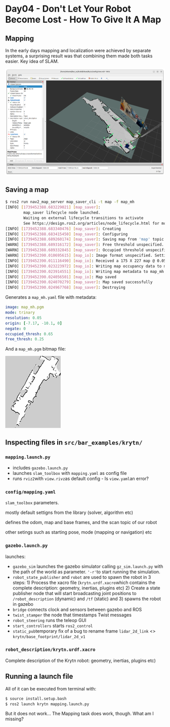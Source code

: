 # Day04 - Don't Let Your Robot Become Lost - How To Give It A Map

## Mapping

In the early days mapping and localization were achieved by separate systems, a surprising result was that combining them made both tasks easier. Key idea of SLAM.

![](./assets/mapping.png)

## Saving a map

```bash
$ ros2 run nav2_map_server map_saver_cli -t map -f map_mh
[INFO] [1739452388.683229021] [map_saver]: 
        map_saver lifecycle node launched. 
        Waiting on external lifecycle transitions to activate
        See https://design.ros2.org/articles/node_lifecycle.html for more information.
[INFO] [1739452388.683340476] [map_saver]: Creating
[INFO] [1739452388.683415450] [map_saver]: Configuring
[INFO] [1739452388.689260174] [map_saver]: Saving map from 'map' topic to 'map_mh' file
[WARN] [1739452388.689316172] [map_saver]: Free threshold unspecified. Setting it to default value: 0.250000
[WARN] [1739452388.689332845] [map_saver]: Occupied threshold unspecified. Setting it to default value: 0.650000
[WARN] [1739452390.010695615] [map_io]: Image format unspecified. Setting it to: pgm
[INFO] [1739452390.011116490] [map_io]: Received a 175 X 227 map @ 0.05 m/pix
[INFO] [1739452390.023223972] [map_io]: Writing map occupancy data to map_mh.pgm
[INFO] [1739452390.023914551] [map_io]: Writing map metadata to map_mh.yaml
[INFO] [1739452390.024056501] [map_io]: Map saved
[INFO] [1739452390.024070279] [map_saver]: Map saved successfully
[INFO] [1739452390.024967768] [map_saver]: Destroying
```

Generates a `map_mh.yaml` file with metadata:

```yaml
image: map_mh.pgm
mode: trinary
resolution: 0.05
origin: [-7.17, -10.1, 0]
negate: 0
occupied_thresh: 0.65
free_thresh: 0.25
```

And a `map_mh.pgm` bitmap file:

![](./assets/map_mh.jpg)

## Inspecting files in `src/bar_examples/krytn/ `

### `mapping.launch.py`

- includes `gazebo.launch.py`  
- launches `slam_toolbox` with `mapping.yaml` as config file
- runs `rviz2`with `view.rivz`as default config - Is `view.yaml`an error?

### `config/mapping.yaml`

`slam_toolbox` parameters.

mostly default settigns from the library (solver, algorithm etc)

defines the odom, map and base frames, and the scan topic of our robot

other setings such as starting pose, mode (mapping or navigation) etc

###  `gazebo.launch.py`

launches:

- `gazebo_sim` launches the gazebo simulator calling `gz_sim.launch.py` with the path of the world as parameter. `'-r'`to start running the simulation.
- `robot_state_publisher`  and `robot` are used to spawn the robot in 3 steps: 1) Process the xacro file (`krytn.urdf.xacro`which contains the complete description: geometry, inertias, plugins etc) 2) Create a state publisher node that will start broadcasting joint positions to `/robot_description` (dynamic) and `/tf` (static) and 3) spawns the robot in gazebo
- `bridge` connects clock and sensors between gazebo and ROS
- `twist_stamper` the node that timestamps Twist messages
- `robot_steering` runs the teleop GUI
- `start_controllers` starts `ros2_control`
- `static_pub`temporary fix of a bug to rename frame `lidar_2d_link` <> `krytn/base_footprint/lidar_2d_v1`

### `robot_description/krytn.urdf.xacro`

Complete description of the Krytn robot: geometry, inertias, plugins etc) 

## Running a launch file

All of it can be executed from terminal with:

```bash
$ source install.setup.bash
$ ros2 launch krytn mapping.launch.py
```

But it does not work... The Mapping task does work, though.  What am I missing?

